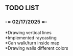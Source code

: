 ## TODO LIST

### -= 02/17/2025 =-

*Drawing vertical lines  
*Implemented raycasting  
*Can walk/turn inside map  
*Drawing walls different colors  

